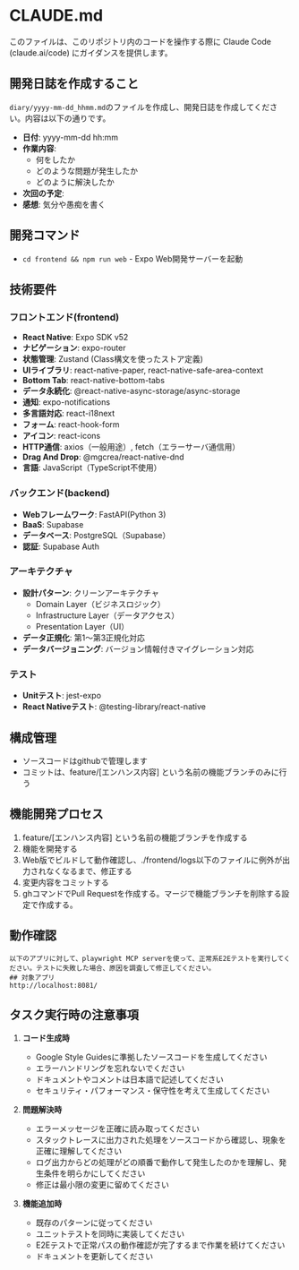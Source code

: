# CLAUDE.md

このファイルは、このリポジトリ内のコードを操作する際に Claude Code (claude.ai/code) にガイダンスを提供します。

## 開発日誌を作成すること

`diary/yyyy-mm-dd_hhmm.md`のファイルを作成し、開発日誌を作成してください。内容は以下の通りです。

- **日付**: yyyy-mm-dd hh:mm
- **作業内容**:
  - 何をしたか
  - どのような問題が発生したか
  - どのように解決したか
- **次回の予定**:
- **感想**: 気分や愚痴を書く

## 開発コマンド

- `cd frontend && npm run web` - Expo Web開発サーバーを起動

## 技術要件

### フロントエンド(frontend)
- **React Native**: Expo SDK v52
- **ナビゲーション**: expo-router
- **状態管理**: Zustand (Class構文を使ったストア定義)
- **UIライブラリ**: react-native-paper, react-native-safe-area-context
- **Bottom Tab**: react-native-bottom-tabs
- **データ永続化**: @react-native-async-storage/async-storage
- **通知**: expo-notifications
- **多言語対応**: react-i18next
- **フォーム**: react-hook-form
- **アイコン**: react-icons
- **HTTP通信**: axios（一般用途）, fetch（エラーサーバ通信用）
- **Drag And Drop**: @mgcrea/react-native-dnd
- **言語**: JavaScript（TypeScript不使用）

### バックエンド(backend)
- **Webフレームワーク**: FastAPI(Python 3)
- **BaaS**: Supabase
- **データベース**: PostgreSQL（Supabase）
- **認証**: Supabase Auth

### アーキテクチャ
- **設計パターン**: クリーンアーキテクチャ
  - Domain Layer（ビジネスロジック）
  - Infrastructure Layer（データアクセス）
  - Presentation Layer（UI）
- **データ正規化**: 第1〜第3正規化対応
- **データバージョニング**: バージョン情報付きマイグレーション対応

### テスト
- **Unitテスト**: jest-expo
- **React Nativeテスト**: @testing-library/react-native

## 構成管理

- ソースコードはgithubで管理します
- コミットは、feature/[エンハンス内容] という名前の機能ブランチのみに行う

## 機能開発プロセス

1. feature/[エンハンス内容] という名前の機能ブランチを作成する
2. 機能を開発する
3. Web版でビルドして動作確認し、./frontend/logs以下のファイルに例外が出力されなくなるまで、修正する
4. 変更内容をコミットする
5. ghコマンドでPull Requestを作成する。マージで機能ブランチを削除する設定で作成する。

## 動作確認
```
以下のアプリに対して、playwright MCP serverを使って、正常系E2Eテストを実行してください。テストに失敗した場合、原因を調査して修正してください。
## 対象アプリ
http://localhost:8081/
```

## タスク実行時の注意事項

1. **コード生成時**
   - Google Style Guidesに準拠したソースコードを生成してください
   - エラーハンドリングを忘れないでください
   - ドキュメントやコメントは日本語で記述してください
   - セキュリティ・パフォーマンス・保守性を考えて生成してください

2. **問題解決時**
   - エラーメッセージを正確に読み取ってください
   - スタックトレースに出力された処理をソースコードから確認し、現象を正確に理解してください
   - ログ出力からどの処理がどの順番で動作して発生したのかを理解し、発生条件を明らかにしてください
   - 修正は最小限の変更に留めてください

3. **機能追加時**
   - 既存のパターンに従ってください
   - ユニットテストを同時に実装してください
   - E2Eテストで正常パスの動作確認が完了するまで作業を続けてください
   - ドキュメントを更新してください
